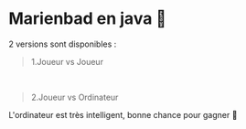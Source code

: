 # Marienbad en java 👾
2 versions sont disponibles :
<br>
<BLOCKQUOTE>1.Joueur vs Joueur</BLOCKQUOTE>
<br>
<BLOCKQUOTE>2.Joueur vs Ordinateur</BLOCKQUOTE>

L'ordinateur est très intelligent, bonne chance pour gagner 🫡​
